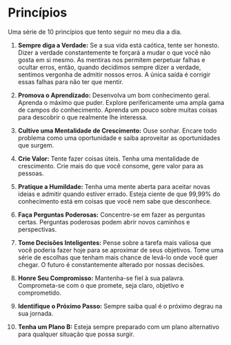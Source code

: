 # Princípios

Uma série de 10 princípios que tento seguir no meu dia a dia.

1. **Sempre diga a Verdade:** Se a sua vida está caótica, tente ser honesto. Dizer a verdade constantemente te forçará a mudar o que você não gosta em si mesmo. As mentiras nos permitem perpetuar falhas e ocultar erros, então, quando decidimos sempre dizer a verdade, sentimos vergonha de admitir nossos erros. A única saída é corrigir essas falhas para não ter que mentir.

2. **Promova o Aprendizado:** Desenvolva um bom conhecimento geral. Aprenda o máximo que puder. Explore perifericamente uma ampla gama de campos do conhecimento. Aprenda um pouco sobre muitas coisas para descobrir o que realmente lhe interessa.

3. **Cultive uma Mentalidade de Crescimento:** Ouse sonhar. Encare todo problema como uma oportunidade e saiba aproveitar as oportunidades que surgem.

4. **Crie Valor:** Tente fazer coisas úteis. Tenha uma mentalidade de crescimento. Crie mais do que você consome, gere valor para as pessoas.

5. **Pratique a Humildade:** Tenha uma mente aberta para aceitar novas ideias e admitir quando estiver errado. Esteja ciente de que 99,99% do conhecimento está em coisas que você nem sabe que desconhece.

6. **Faça Perguntas Poderosas:** Concentre-se em fazer as perguntas certas. Perguntas poderosas podem abrir novos caminhos e perspectivas.

7. **Tome Decisões Inteligentes:** Pense sobre a tarefa mais valiosa que você poderia fazer hoje para se aproximar de seus objetivos. Tome uma série de escolhas que tenham mais chance de levá-lo onde você quer chegar. O futuro é constantemente alterado por nossas decisões.

8. **Honre Seu Compromisso:** Mantenha-se fiel à sua palavra. Comprometa-se com o que promete, seja claro, objetivo e comprometido.

9. **Identifique o Próximo Passo:** Sempre saiba qual é o próximo degrau na sua jornada.

10. **Tenha um Plano B:** Esteja sempre preparado com um plano alternativo para qualquer situação que possa surgir.
